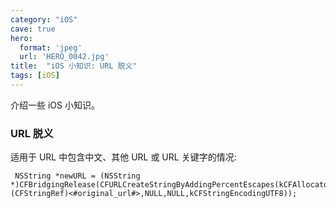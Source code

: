```yaml
---
category: "iOS"
cave: true
hero:
  format: 'jpeg'
  url: 'HERO_0042.jpg'
title:  "iOS 小知识: URL 脱义"
tags: [iOS]
---
```

介绍一些 iOS 小知识。

### URL 脱义

适用于 URL 中包含中文、其他 URL 或 URL 关键字的情况:

```objc
 NSString *newURL = (NSString *)CFBridgingRelease(CFURLCreateStringByAddingPercentEscapes(kCFAllocatorDefault,(CFStringRef)<#original_url#>,NULL,NULL,kCFStringEncodingUTF8));
```




